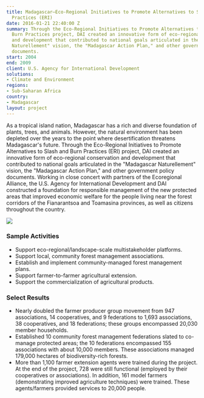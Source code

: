 ```yaml
---
title: Madagascar—Eco-Regional Initiatives to Promote Alternatives to Slash and Burn
  Practices (ERI)
date: 2016-01-21 22:40:00 Z
summary: Through the Eco-Regional Initiatives to Promote Alternatives to Slash and
  Burn Practices project, DAI created an innovative form of eco-regional conservation
  and development that contributed to national goals articulated in the "Madagascar
  Naturellement" vision, the "Madagascar Action Plan," and other government policy
  documents.
start: 2004
end: 2009
client: U.S. Agency for International Development
solutions:
- Climate and Environment
regions:
- Sub-Saharan Africa
country:
- Madagascar
layout: project
---
```


As a tropical island nation, Madagascar has a rich and diverse foundation of plants, trees, and animals. However, the natural environment has been depleted over the years to the point where desertification threatens Madagascar's future. Through the Eco-Regional Initiatives to Promote Alternatives to Slash and Burn Practices (ERI) project, DAI created an innovative form of eco-regional conservation and development that contributed to national goals articulated in the "Madagascar Naturellement" vision, the "Madagascar Action Plan," and other government policy documents. Working in close concert with partners of the Ecoregional Alliance, the U.S. Agency for International Development and DAI constructed a foundation for responsible management of the new protected areas that improved economic welfare for the people living near the forest corridors of the Fianarantsoa and Toamasina provinces, as well as citizens throughout the country.

![][1]

### Sample Activities

* Support eco-regional/landscape-scale multistakeholder platforms.
* Support local, community forest management associations.
* Establish and implement community-managed forest management plans.
* Support farmer-to-farmer agricultural extension.
* Support the commercialization of agricultural products.

### Select Results

* Nearly doubled the farmer producer group movement from 947 associations, 14 cooperatives, and 9 federations to 1,693 associations, 38 cooperatives, and 18 federations; these groups encompassed 20,030 member households.
* Established 10 community forest management federations slated to co-manage protected areas; the 10 federations encompassed 155 associations with about 10,000 members. These associations managed 179,000 hectares of biodiversity-rich forests.
* More than 1,100 farmer extension agents were trained during the project. At the end of the project, 728 were still functional (employed by their cooperatives or associations). In addition, 161 model farmers (demonstrating improved agriculture techniques) were trained. These agents/farmers provided services to 20,000 people.

[1]: https://assetify-dai.com/projects/ERI.jpg